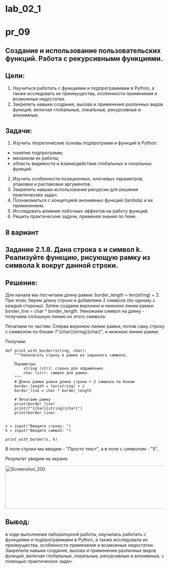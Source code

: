 # lab_02_1
# pr_09
## Создание и использование пользовательских функций. Работа с рекурсивными функциями.

## Цели:
1. Научиться работать с функциями и подпрограммами в Python, а также исследовать их преимущества, особенности применения и возможные
недостатки.
2. Закрепить навыки создания, вызова и применения различных видов функций, включая глобальные, локальные, рекурсивные и анонимные.

## Задачи:
1. Изучить теоретические основы подпрограмм и функций в Python:
- понятие подпрограмм;
- механизм их работы;
- область видимости и взаимодействие глобальных и локальных функций.
2. Изучить особенности позиционных, ключевых параметров, упаковки и распаковки аргументов.
3. Закрепить навыки использования рекурсии для решения практических задач.
4. Познакомиться с концепцией анонимных функций (lambda) и их применением.
5. Исследовать влияние побочных эффектов на работу функций.
6. Решить практические задачи, применяя знания по теме.

## 8 вариант
## Задание 2.1.8. Дана строка s и символ k. Реализуйте функцию, рисующую рамку из символа k вокруг данной строки.
## Решение:
Для начала мы посчитаем длину рамки: border_length = len(string) + 2. При этом, берем длину строки и добавляем 2 символа (по одному с каждой стороны). Затем создаем верхнюю и нижнюю линии рамки: border_line = char * border_length. Умножаем символ на длину - получаем сплошную линию из этого символа.

Печатаем по частям:
Сперва верхнюю линию рамки, потом саму строку с символом по бокам: f"{char}{string}{char}", и нижнюю линию рамки.

Получим:

```
def print_with_border(string, char):
    """Напечатать строку в рамке из заданного символа.

    Параметры:
        string (str): строка для обрамления.
        char (str): символ для рамки.
    """
    # Длина рамки равна длине строки + 2 символа по бокам
    border_length = len(string) + 2
    border_line = char * border_length

    # Печатаем рамку
    print(border_line)
    print(f"{char}{string}{char}")
    print(border_line)


s = input("Введите строку: ")
k = input("Введите символ: ")

print_with_border(s, k)
```
В поле строки мы введем - "Просто текст", а в поле с символом - "5".

Результат увидим на экране:

<img width="665" height="136" alt="Screenshot_200" src="https://github.com/user-attachments/assets/c8c197aa-299b-43d0-8380-4e06615d5b1d" />

## Вывод:
в ходе выполнения лабораторной работы, научилась работать с функциями и подпрограммами в Python, а также исследовала их преимущества, особенности применения и возможные недостатки. Закрепила навыки создания, вызова и применения различных видов функций, включая глобальные, локальные, рекурсивные и анонимные, с помощью практических задач.

